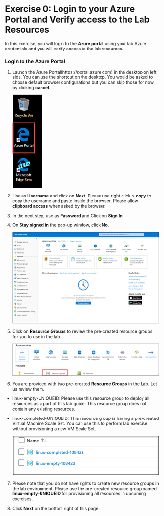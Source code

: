 # Exercise 0: Login to your Azure Portal and Verify access to the Lab Resources

In this exercise, you will login to the **Azure portal** using your lab Azure credentials and you will verify access to the lab resources.


### Login to the Azure Portal 

1. Launch the Azure Portal(https://portal.azure.com) in the desktop on left side. You can use the shortcut on the desktop. You would be asked to choose default browser configurations but you can skip those for now by clicking **cancel**. 

   ![](images/azureportal.png)

2. Use **<inject key="AzureAdUserEmail"></inject>** as **Username** and click on **Next**.  Please use right click > **copy** to copy the username and paste inside the browser. Please allow **clipboard access** when asked by the browser. 

3. In the next step, use **<inject key="AzureAdUserPassword"></inject>** as **Password**  and Click on **Sign In**

4. On **Stay signed in** the pop-up window, click **No**.

   ![](images/fpage.png)
   
5. Click on **Resource Groups** to review the pre-created resource groups for you to use in the lab. 

   ![](images/linux1.png)
   
6. You are provided with two pre-created **Resource Groups** in the Lab. Let us review them.

- linux-empty-UNIQUEID: Please use this resource group to deploy all resources as a part of this lab guide. This resource group does not contain any existing resources. 

- linux-completed-UNIQUEID: This resource group is having a pre-created Virtual Machine Scale Set. You can use this to perform lab exercise without provisioning a new VM Scale Set. 

  ![](images/linux2.png)

7. Please note that you do not have rights to create new resource groups in the lab environment. Please use the pre-created resource group named **linux-empty-UNIQUEID** for provisioning all resources in upcoming exercises.  

8. Click **Next** on the bottom right of this page.


